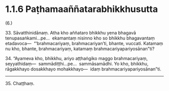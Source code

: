 

# 1.1.6 Paṭhamaaññatarabhikkhusutta




(6.)

33\. Sāvatthinidānaṃ. Atha kho aññataro bhikkhu yena bhagavā tenupasaṅkami…pe…  ekamantaṃ nisinno kho so bhikkhu bhagavantaṃ etadavoca—  “‘brahmacariyaṃ, brahmacariyan’ti, bhante, vuccati. Katamaṃ nu kho, bhante, brahmacariyaṃ, katamaṃ brahmacariyapariyosānan”ti?

34\. “Ayameva kho, bhikkhu, ariyo aṭṭhaṅgiko maggo brahmacariyaṃ, seyyathidaṃ—  sammādiṭṭhi…pe…  sammāsamādhi. Yo kho, bhikkhu, rāgakkhayo dosakkhayo mohakkhayo—  idaṃ brahmacariyapariyosānan”ti.

---

35\. Chaṭṭhaṃ.





